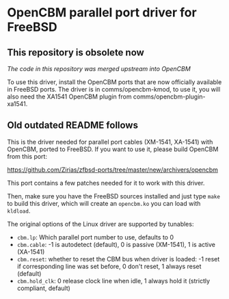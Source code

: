 # OpenCBM parallel port driver for FreeBSD

## This repository is obsolete now

*The code in this repository was merged upstream into OpenCBM*

To use this driver, install the OpenCBM ports that are now officially
available in FreeBSD ports. The driver is in comms/opencbm-kmod, to use it,
you will also need the XA1541 OpenCBM plugin from comms/opencbm-plugin-xa1541.

## Old outdated README follows

This is the driver needed for parallel port cables (XM-1541, XA-1541) with
OpenCBM, ported to FreeBSD. If you want to use it, please build OpenCBM from
this port:

<https://github.com/Zirias/zfbsd-ports/tree/master/new/archivers/opencbm>

This port contains a few patches needed for it to work with this driver.

Then, make sure you have the FreeBSD sources installed and just type `make`
to build this driver, which will create an `opencbm.ko` you can load with
`kldload`.

The original options of the Linux driver are supported by tunables:

- `cbm.lp`: Which parallel port number to use, defaults to 0
- `cbm.cable`: -1 is autodetect (default), 0 is passive (XM-1541),
               1 is active (XA-1541)
- `cbm.reset`: whether to reset the CBM bus when driver is loaded:
               -1 reset if corresponding line was set before, 0 don't reset,
	       1 always reset (default)
- `cbm.hold_clk`: 0 release clock line when idle, 1 always hold it
                  (strictly compliant, default)


